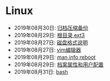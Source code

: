 # Linux  
  * 2019年08月30日: [归档压缩备份](./2019-08-30-归档压缩备份.md)  
  * 2019年08月29日: [根目录,ext3](./2019-08-29-根目录,ext3.md)  
  * 2019年08月27日: [磁盘格式说明](./2019-08-27-磁盘格式说明.md)  
  * 2019年08月27日: [vim编辑器](./2019-08-27-vim编辑器.md)  
  * 2019年08月29日: [man,info,reboot](./2019-08-29-man,info,reboot.md)  
  * 2019年08月29日: [档案属性和用户配置](./2019-08-29-档案属性和用户配置.md)  
  * 2019年08月31日: [bash](./2019-08-31-bash.md)  
